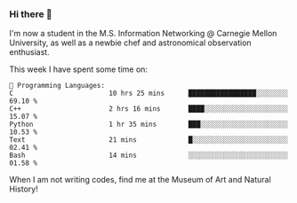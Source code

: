 ### Hi there 👋

I'm now a student in the M.S. Information Networking @ Carnegie Mellon University, as well as a newbie chef and astronomical observation enthusiast. 



<!--START_SECTION:waka-->
This week I have spent some time on: 

```text
💬 Programming Languages: 
C                        10 hrs 25 mins      █████████████████░░░░░░░░   69.10 % 
C++                      2 hrs 16 mins       ████░░░░░░░░░░░░░░░░░░░░░   15.07 % 
Python                   1 hr 35 mins        ███░░░░░░░░░░░░░░░░░░░░░░   10.53 % 
Text                     21 mins             █░░░░░░░░░░░░░░░░░░░░░░░░   02.41 % 
Bash                     14 mins             ░░░░░░░░░░░░░░░░░░░░░░░░░   01.58 % 
```


<!--END_SECTION:waka-->

When I am not writing codes, find me at the Museum of Art and Natural History!
